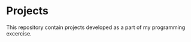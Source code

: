 Projects
========

This repository contain projects developed as a part of my programming excercise.